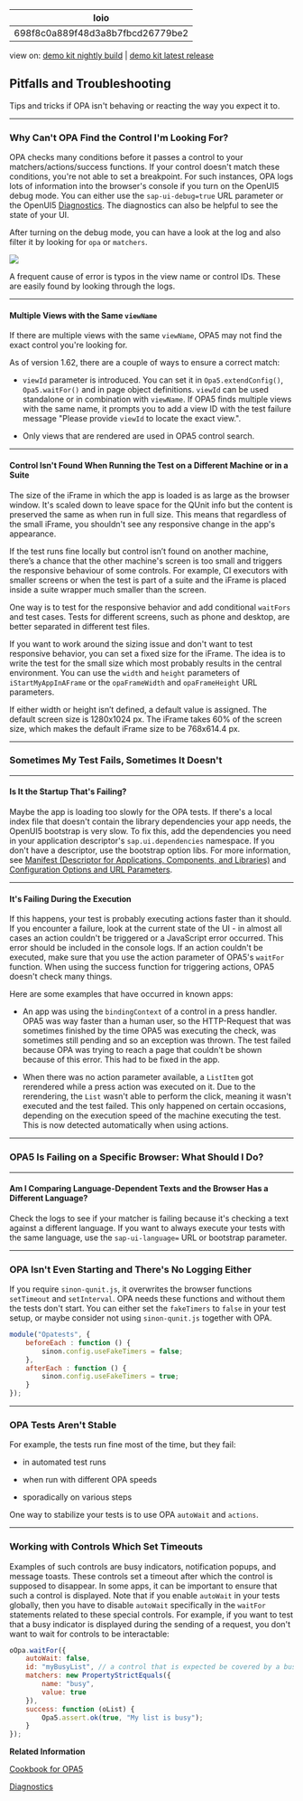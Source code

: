 <!-- loio698f8c0a889f48d3a8b7fbcd26779be2 -->

| loio |
| -----|
| 698f8c0a889f48d3a8b7fbcd26779be2 |

<div id="loio">

view on: [demo kit nightly build](https://sdk.openui5.org/nightly/#/topic/698f8c0a889f48d3a8b7fbcd26779be2) | [demo kit latest release](https://sdk.openui5.org/topic/698f8c0a889f48d3a8b7fbcd26779be2)</div>

## Pitfalls and Troubleshooting

Tips and tricks if OPA isn't behaving or reacting the way you expect it to.

***

### Why Can't OPA Find the Control I'm Looking For?

OPA checks many conditions before it passes a control to your matchers/actions/success functions. If your control doesn't match these conditions, you're not able to set a breakpoint. For such instances, OPA logs lots of information into the browser's console if you turn on the OpenUI5 debug mode. You can either use the `sap-ui-debug=true` URL parameter or the OpenUI5 [Diagnostics](Diagnostics_6ec18e8.md#loio6ec18e80b0ce47f290bc2645b0cc86e6). The diagnostics can also be helpful to see the state of your UI.

After turning on the debug mode, you can have a look at the log and also filter it by looking for `opa` or `matchers`.

![](images/loio340d18e41c28469fbd14b6fe128ff89b_LowRes.jpg)

A frequent cause of error is typos in the view name or control IDs. These are easily found by looking through the logs.

***

#### Multiple Views with the Same `viewName`

If there are multiple views with the same `viewName`, OPA5 may not find the exact control you're looking for.

As of version 1.62, there are a couple of ways to ensure a correct match:

-   `viewId` parameter is introduced. You can set it in `Opa5.extendConfig()`, `Opa5.waitFor()` and in page object definitions. `viewId` can be used standalone or in combination with `viewName`. If OPA5 finds multiple views with the same name, it prompts you to add a view ID with the test failure message "Please provide `viewId` to locate the exact view.".

-   Only views that are rendered are used in OPA5 control search.


***

#### Control Isn't Found When Running the Test on a Different Machine or in a Suite

The size of the iFrame in which the app is loaded is as large as the browser window. It's scaled down to leave space for the QUnit info but the content is preserved the same as when run in full size. This means that regardless of the small iFrame, you shouldn't see any responsive change in the app's appearance.

If the test runs fine locally but control isn’t found on another machine, there’s a chance that the other machine's screen is too small and triggers the responsive behaviour of some controls. For example, CI executors with smaller screens or when the test is part of a suite and the iFrame is placed inside a suite wrapper much smaller than the screen.

One way is to test for the responsive behavior and add conditional `waitFors` and test cases. Tests for different screens, such as phone and desktop, are better separated in different test files.

If you want to work around the sizing issue and don't want to test responsive behavior, you can set a fixed size for the iFrame. The idea is to write the test for the small size which most probably results in the central environment. You can use the `width` and `height` parameters of `iStartMyAppInAFrame` or the `opaFrameWidth` and `opaFrameHeight` URL parameters.

If either width or height isn’t defined, a default value is assigned. The default screen size is 1280x1024 px. The iFrame takes 60% of the screen size, which makes the default iFrame size to be 768x614.4 px.

***

### Sometimes My Test Fails, Sometimes It Doesn't

***

#### Is It the Startup That's Failing?

Maybe the app is loading too slowly for the OPA tests. If there's a local index file that doesn't contain the library dependencies your app needs, the OpenUI5 bootstrap is very slow. To fix this, add the dependencies you need in your application descriptor's `sap.ui.dependencies` namespace. If you don't have a descriptor, use the bootstrap option libs. For more information, see [Manifest \(Descriptor for Applications, Components, and Libraries\)](Manifest_Descriptor_for_Applications_Components_and_Libraries_be0cf40.md) and [Configuration Options and URL Parameters](Configuration_Options_and_URL_Parameters_91f2d03.md).

***

#### It's Failing During the Execution

If this happens, your test is probably executing actions faster than it should. If you encounter a failure, look at the current state of the UI - in almost all cases an action couldn't be triggered or a JavaScript error occurred. This error should be included in the console logs. If an action couldn't be executed, make sure that you use the action parameter of OPA5's `waitFor` function. When using the success function for triggering actions, OPA5 doesn't check many things.

Here are some examples that have occurred in known apps:

-   An app was using the `bindingContext` of a control in a press handler. OPA5 was way faster than a human user, so the HTTP-Request that was sometimes finished by the time OPA5 was executing the check, was sometimes still pending and so an exception was thrown. The test failed because OPA was trying to reach a page that couldn't be shown because of this error. This had to be fixed in the app.

-   When there was no action parameter available, a `ListItem` got rerendered while a press action was executed on it. Due to the rerendering, the `List` wasn't able to perform the click, meaning it wasn't executed and the test failed. This only happened on certain occasions, depending on the execution speed of the machine executing the test. This is now detected automatically when using actions.


***

### OPA5 Is Failing on a Specific Browser: What Should I Do?

***

#### Am I Comparing Language-Dependent Texts and the Browser Has a Different Language?

Check the logs to see if your matcher is failing because it's checking a text against a different language. If you want to always execute your tests with the same language, use the `sap-ui-language=` URL or bootstrap parameter.

***

### OPA Isn't Even Starting and There's No Logging Either

If you require `sinon-qunit.js`, it overwrites the browser functions `setTimeout` and `setInterval`. OPA needs these functions and without them the tests don't start. You can either set the `fakeTimers` to `false` in your test setup, or maybe consider not using `sinon-qunit.js` together with OPA.

```js
module("Opatests", {
    beforeEach : function () {
        sinon.config.useFakeTimers = false;
    },
    afterEach : function () {
        sinon.config.useFakeTimers = true;
    }
});
```

***

<a name="loio698f8c0a889f48d3a8b7fbcd26779be2__section_c3r_j2q_43b"/>

### OPA Tests Aren't Stable

For example, the tests run fine most of the time, but they fail:

-   in automated test runs

-   when run with different OPA speeds

-   sporadically on various steps


One way to stabilize your tests is to use OPA `autoWait` and `actions`.

***

<a name="loio698f8c0a889f48d3a8b7fbcd26779be2__section_alm_s2q_43b"/>

### Working with Controls Which Set Timeouts

Examples of such controls are busy indicators, notification popups, and message toasts. These controls set a timeout after which the control is supposed to disappear. In some apps, it can be important to ensure that such a control is displayed. Note that if you enable `autoWait` in your tests globally, then you have to disable `autoWait` specifically in the `waitFor` statements related to these special controls. For example, if you want to test that a busy indicator is displayed during the sending of a request, you don't want to wait for controls to be interactable:

```js
oOpa.waitFor({
	autoWait: false,
	id: "myBusyList", // a control that is expected be covered by a busy indicator
	matchers: new PropertyStrictEquals({
		name: "busy",
		value: true
	}),
	success: function (oList) {
		Opa5.assert.ok(true, "My list is busy");
	}
});
```

**Related Information**  


[Cookbook for OPA5](Cookbook_for_OPA5_ce4b180.md "Advanced topics and best practices for OPA tests.")

[Diagnostics](Diagnostics_6ec18e8.md#loio6ec18e80b0ce47f290bc2645b0cc86e6 "The Diagnostics window available in OpenUI5 is a support tool that runs within an existing OpenUI5 app.")

